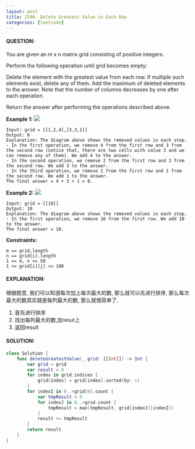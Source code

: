 ```yaml
---
layout: post
title: 2500. Delete Greatest Value in Each Row
categories: [leetcode]
---
```

#### QUESTION:
You are given an m x n matrix grid consisting of positive integers.

Perform the following operation until grid becomes empty:

Delete the element with the greatest value from each row. If multiple such elements exist, delete any of them.
Add the maximum of deleted elements to the answer.
Note that the number of columns decreases by one after each operation.

Return the answer after performing the operations described above.

 

__Example 1:__
![](https://assets.leetcode.com/uploads/2022/10/19/q1ex1.jpg)
```
Input: grid = [[1,2,4],[3,3,1]]
Output: 8
Explanation: The diagram above shows the removed values in each step.
- In the first operation, we remove 4 from the first row and 3 from the second row (notice that, there are two cells with value 3 and we can remove any of them). We add 4 to the answer.
- In the second operation, we remove 2 from the first row and 3 from the second row. We add 3 to the answer.
- In the third operation, we remove 1 from the first row and 1 from the second row. We add 1 to the answer.
The final answer = 4 + 3 + 1 = 8.
```
__Example 2:__
![](https://assets.leetcode.com/uploads/2022/10/19/q1ex2.jpg)
```
Input: grid = [[10]]
Output: 10
Explanation: The diagram above shows the removed values in each step.
- In the first operation, we remove 10 from the first row. We add 10 to the answer.
The final answer = 10.
```

__Constraints:__
```
m == grid.length
n == grid[i].length
1 <= m, n <= 50
1 <= grid[i][j] <= 100
```
#### EXPLANATION:

根据题意, 我们可以知道每次加上每次最大的数, 那么就可以先进行排序, 那么每次最大的数其实就是每列最大的数, 那么就很简单了.   
1. 首先进行排序  
2. 找出每列最大的数,加resut上  
3. 返回result  

#### SOLUTION:
```swift
class Solution {
    func deleteGreatestValue(_ grid: [[Int]]) -> Int {
        var grid = grid
        var result = 0
        for index in grid.indices {
            grid[index] = grid[index].sorted(by: >)
        }
        for indexI in 0..<grid[0].count {
            var tmpResult = 0
            for indexJ in 0..<grid.count {
                tmpResult = max(tmpResult, grid[indexJ][indexI])
            }
            result += tmpResult
        }
        return result
    }
}
```
